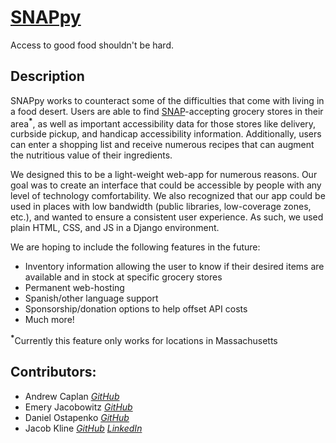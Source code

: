 # [SNAPpy](https://github.com/jekhi5/SNAPpy)
Access to good food shouldn't be hard.

## Description
SNAPpy works to counteract some of the difficulties that come with living in a food desert. Users are able to find [SNAP](https://www.fns.usda.gov/snap/supplemental-nutrition-assistance-program)-accepting grocery stores in their area<sup><b>*</b></sup>, as well as important accessibility data for those stores like delivery, curbside pickup, and handicap accessibility information. Additionally, users can enter a shopping list and receive numerous recipes that can augment the nutritious value of their ingredients.

We designed this to be a light-weight web-app for numerous reasons. Our goal was to create an interface that could be accessible by people with any level of technology comfortability. We also recognized that our app could be used in places with low bandwidth (public libraries, low-coverage zones, etc.), and wanted to ensure a consistent user experience. As such, we used plain HTML, CSS, and JS in a Django environment.

We are hoping to include the following features in the future:
- Inventory information allowing the user to know if their desired items are available and in stock at specific grocery stores
- Permanent web-hosting
- Spanish/other language support
- Sponsorship/donation options to help offset API costs
- Much more!


<sup><b>*</b></sup>Currently this feature only works for locations in Massachusetts



## Contributors: 
- Andrew Caplan [*GitHub*](https://github.com/andrewcaplan1)
- Emery Jacobowitz [*GitHub*](https://github.com/ThePineappleW)
- Daniel Ostapenko [*GitHub*](https://github.com/Danieltapenko)
- Jacob Kline [*GitHub*](https://github.com/jekhi5) [*LinkedIn*](https://linkedin.com/in/jacob-e-kline)
